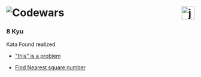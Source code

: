 # ![Codewars](https://img.shields.io/badge/Codewars-B1361E?style=for-the-badge&logo=codewars&logoColor=black)<img src="https://cdn.iconscout.com/icon/free/png-512/java-43-569305.png" width="35px" alt="java" align="right">

### 8 Kyu

Kata Found realized

- ["this" is a problem](thisIsAProblem)

- [Find Nearest square number](findNearestSquareNumber)


